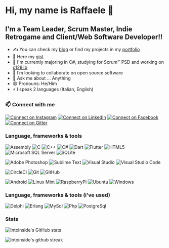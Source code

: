 # Hi, my name is Raffaele 👋 

## I'm a Team Leader, Scrum Master, Indie Retrogame and Client/Web Software Developer!!
- ✍ You can check my [blog](https://intoinside.github.io/) or find my projects in my [portfolio](https://intoinside.github.io/intoinside/)
- 🚀 Here my [gist](https://gist.github.com/intoinside)
- 🌱 I'm currently majoring in C#, studying for Scrum™ PSD and working on [c128lib](https://github.com/c128lib)
- 👯 I’m looking to collaborate on open source software
- 💬 Ask me about ... Anything
- 😄 Pronouns: He/Him
- ⚡ I speak 2 languages (Italian, English)

### 📫 Connect with me

[![Connect on Instagram](https://img.shields.io/badge/Instagram-%23000000?logo=Instagram&logoColor=E4405F)][Instagram]
[![Connect on LinkedIn](https://img.shields.io/badge/LinkedIn-%23000000?logo=LinkedIn&logoColor=0A66C2)][LinkedIn]
[![Connect on Facebook](https://img.shields.io/badge/Facebook-%23000000?logo=Facebook&logoColor=1877F2)][Facebook]
[![Connect on Gitter](https://img.shields.io/badge/Gitter-%23000000?logo=Gitter&logoColor=ED1965)][Gitter]

### Language, frameworks & tools

<p>
  <img alt="Assembly" src="https://custom-icon-badges.demolab.com/badge/Assembly-000000.svg?logo=asm-hex&logoColor=white" />
  <img alt="C" src="https://img.shields.io/badge/C-%23000000.svg?logo=c&logoColor=00599C" />
  <img alt="C++" src="https://img.shields.io/badge/C++-%23000000.svg?logo=c%2B%2B&logoColor=4079EC" />
  <img alt="C#" src="https://img.shields.io/badge/C%23-%23000000.svg?logo=c-sharp&logoColor=239120" />
  <img alt="Dart" src="https://img.shields.io/badge/Dart-%23000000.svg?logo=dart&logoColor=0175C2" />
  <img alt="Flutter" src="https://img.shields.io/badge/Flutter-%23000000.svg?logo=Flutter&logoColor=02569B" />
  <img alt="HTML5" src="https://img.shields.io/badge/HTML5-%23000000.svg?logo=html5&logoColor=E34F26" />
  <img alt="Microsoft SQL Server" src="https://img.shields.io/badge/Microsoft SQL Server-%23000000.svg?logo=microsoftsqlserver&logoColor=CC2927">
  <img alt="SQLite" src="https://img.shields.io/badge/SQLite-%23000000.svg?logo=sqlite&logoColor=003B57">
</p>

<p>
  <img alt="Adobe Photoshop" src="https://img.shields.io/badge/Adobe  Photoshop-%23000000.svg?logo=adobephotoshop&logoColor=31A8FF" />
  <img alt="Sublime Text" src="https://img.shields.io/badge/Sublime_Text-%23000000.svg?logo=sublime-text&logoColor=important" />
  <img alt="Visual Studio" src="https://img.shields.io/badge/Visual%20Studio-000000.svg?logo=visual-studio&logoColor=5C2D91" />
  <img alt="Visual Studio Code" src="https://img.shields.io/badge/Visual%20Studio%20Code-000000.svg?logo=visual-studio-code&logoColor=0078d7" />
</p>

<p>
  <img alt="CircleCi" src="https://img.shields.io/badge/CircleCi-%23000000.svg?logo=circleci&logoColor=343434" />
  <img alt="Git" src="https://img.shields.io/badge/GIT-%23000000.svg?logo=git&logoColor=F05032" />
  <img alt="GitHub" src="https://img.shields.io/badge/GitHub-%23000000.svg?logo=github&logoColor=181717" />
</p>

<p>
  <img alt="Android" src="https://img.shields.io/badge/Android-000000?logo=android&logoColor=3DDC84" />
  <img alt="Linux Mint" src="https://img.shields.io/badge/Linux%20Mint-000000?&logo=Linux%20Mint&logoColor=87CF3E" />
  <img alt="RaspberryPi" src="https://img.shields.io/badge/RaspberryPi-000000?logo=raspberrypi&logoColor=C51A4A" />
  <img alt="Ubuntu" src="https://img.shields.io/badge/Ubuntu-000000?logo=ubuntu&logoColor=E95420" />
  <img alt="Windows" src="https://img.shields.io/badge/Windows-000000?logo=windows&logoColor=0078D6" />
</p>

### Language, frameworks & tools (i've used)
<p>
  <img alt="Delphi" src="https://img.shields.io/badge/Delphi-%23000000.svg?logo=delphi&logoColor=EE1F35" />
  <img alt="Erlang" src="https://img.shields.io/badge/Erlang-%23000000.svg?logo=erlang&logoColor=A90533" />
  <img alt="MySql" src="https://img.shields.io/badge/MySql-%23000000.svg?logo=mysql&logoColor=4479A1" />
  <img alt="Php" src="https://img.shields.io/badge/Php-%23000000.svg?logo=php&logoColor=00599C" />
  <img alt="PostgreSql" src="https://img.shields.io/badge/PostgreSql-%23000000.svg?logo=postgresql&logoColor=4169E1" />
</p>

### Stats

<!--![intoinside's github trophy](https://github-profile-trophy.vercel.app/?username=intoinside&row=1)-->

![Intoinside's GitHub stats](https://github-readme-stats.vercel.app/api?username=intoinside&show_icons=true&hide_border=true&theme=dark&include_all_commits=true)

![Intoinside's github streak](https://streak-stats.demolab.com?user=intoinside&theme=dark&hide_border=true&date_format=j%20M%5B%20Y%5D)

[instagram]: https://instagram.com/intoinside
[linkedin]: https://linkedin.com/in/raffaeleintorcia
[facebook]: https://www.facebook.com/raffaele.intorcia/
[gitter]: https://gitter.im/intoinside/community?utm_source=badge&utm_medium=badge&utm_campaign=pr-badge
